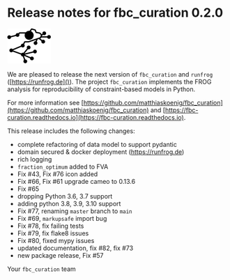 # Release notes for fbc_curation 0.2.0

![fbc_curation](https://raw.githubusercontent.com/matthiaskoenig/fbc_curation/develop/docs/images/icon/frog_icon_mirror-100x80-300dpi.png)

We are pleased to release the next version of `fbc_curation` and `runfrog` ([https://runfrog.de]()).
The project `fbc_curation` implements the FROG analysis for reproducibility of constraint-based models in Python.

For more information see [https://github.com/matthiaskoenig/fbc_curation](https://github.com/matthiaskoenig/fbc_curation) 
and [https://fbc-curation.readthedocs.io](https://fbc-curation.readthedocs.io). 


This release includes the following changes:

* complete refactoring of data model to support pydantic
* domain secured & docker deployment (https://runfrog.de)
* rich logging
* `fraction_optimum` added to FVA
* Fix #43, Fix #76 icon added
* Fix #66, Fix #61 upgrade cameo to 0.13.6
* Fix #65
* dropping Python 3.6, 3.7 support
* adding python 3.8, 3.9, 3.10 support
* Fix #77, renaming `master` branch to `main`
* Fix #69, `markupsafe` import bug
* Fix #78, fix failing tests
* Fix #79, fix flake8 issues
* Fix #80, fixed mypy issues
* updated documentation, fix #82, fix #73
* new package release, Fix #57

Your `fbc_curation` team
